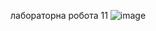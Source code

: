 лабораторна робота 11
![image](https://github.com/DimaLink423/laba_11/assets/148385178/d557946e-e9ec-4637-aace-eaf921b0dcd1)

